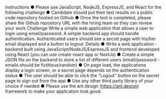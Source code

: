 Instructions
● Please use JavaScript, NodeJS, ExpressJS, and React for the following challenge
● Candidate should put their test results on a public code repository hosted on Github
● Once the test is completed, please share the Github repository URL with the hiring team so they can review your work
Challenge
Write a simple web application that allows a user to login using email/password. A simple backend app should handle authentication. Authenticated users should see a secret page with his/her email displayed and a button to logout.
Details
● Write a web application - backend built using JavaScript/NodeJS/ExpressJS and frontend developed using React (you can use create-react-app or NextJs)
● Create a simple JSON file on the backend to store a list of different users (email/password - emails should be fictitious/random)
● On page load, the applications display a login screen, or a secret page depends on the authentication status
● The user should be able to click the "Logout" button on the secret page to sign out from the app
● Use any other third party library of your choice if needed
● Please use the ant.design (https://ant.design) framework to make your application look good.